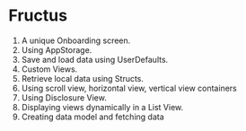 # Fructus


1. A unique Onboarding screen.
2. Using AppStorage.
3. Save and load data using UserDefaults.
4. Custom Views.
5. Retrieve local data using Structs.
6. Using scroll view, horizontal view, vertical view containers
7. Using Disclosure View.
8. Displaying views dynamically in a List View.
9. Creating data model and fetching data
